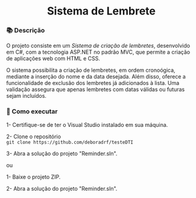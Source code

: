 <h1 align="center">Sistema de Lembrete</h1>

### 📚 Descrição
O projeto consiste em um *Sistema de criação de lembretes*, desenvolvido em C#, com a tecnologia ASP.NET no padrão MVC, que permite a criação de aplicações web com HTML e CSS.

O sistema possibilita a criação de lembretes, em ordem cronoógica, mediante a inserção do nome e da data desejada. Além disso, oferece a funcionalidade de exclusão dos lembretes já adicionados à lista. Uma validação assegura que apenas lembretes com datas válidas ou futuras sejam incluídos.

### 📁 Como executar
1- Certifique-se de ter o Visual Studio instalado em sua máquina.

2- Clone o repositório <br>
`git clone https://github.com/deboradrf/testeDTI`

3- Abra a solução do projeto "Reminder.sln".

ou

1- Baixe o projeto ZIP.

2- Abra a solução do projeto "Reminder.sln".
